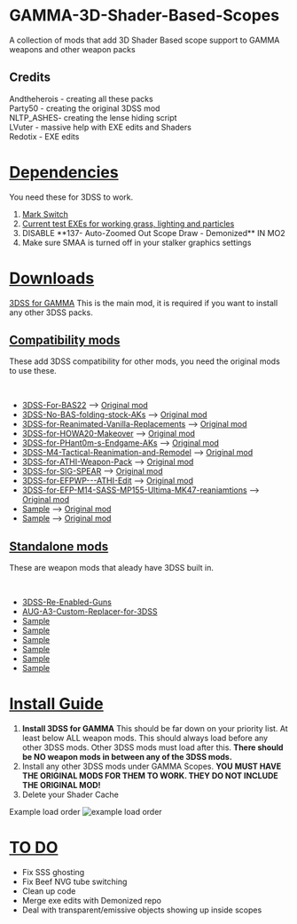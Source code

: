 # GAMMA-3D-Shader-Based-Scopes
A collection of mods that add 3D Shader Based scope support to GAMMA weapons and other weapon packs

<h2>Credits</h2>
Andtheherois - creating all these packs<br/>
Party50 - creating the original 3DSS mod<br/>
NLTP_ASHES- creating the lense hiding script<br/>
LVuter - massive help with EXE edits and Shaders<br/>
Redotix - EXE edits<br/>

<h1><u> Dependencies </u></h1>
You need these for 3DSS to work.
<ol>
  <li><a href="https://drive.google.com/file/d/19tHFE6SD6_5X1XCRTlLXL08MrbXfzWf3/view?usp=drive_link">Mark Switch</a></li>
  <li><a href="https://github.com/Redotix/xray-monolith/releases">Current test EXEs for working grass, lighting and particles</a></li>
  <li>DISABLE **137- Auto-Zoomed Out Scope Draw - Demonized** IN MO2</li>
  <li>Make sure SMAA is turned off in your stalker graphics settings</li>
</ol>

<h1><u> Downloads </u></h1>

  <a href="https://github.com/Redotix/3DSS-for-GAMMA/releases">3DSS for GAMMA</a>
  This is the main mod, it is required if you want to install any other 3DSS packs.

<h2><u>Compatibility mods</u></h2>
<p>These add 3DSS compatibility for other mods, you need the original mods to use these.</p><br />
<ul>
  <li><a href="https://github.com/andtheherois/3DSS-For-BAS22/releases">3DSS-For-BAS22</a> --> <a href="https://github.com/andtheherois/3DSS-For-BAS22/blob/main/README.md">Original mod</a></li>
  <li><a href="https://github.com/andtheherois/3DSS-No-BAS-folding-stock-AKs/releases">3DSS-No-BAS-folding-stock-AKs</a> --> <a href="https://github.com/andtheherois/3DSS-No-BAS-folding-stock-AKs/blob/main/README.md">Original mod</a></li>
  <li><a href="https://github.com/andtheherois/3DSS-for-Reanimated-Vanilla-Replacements/releases">3DSS-for-Reanimated-Vanilla-Replacements</a> --> <a href="https://github.com/andtheherois/3DSS-for-Reanimated-Vanilla-Replacements/blob/main/README.md">Original mod</a></li>
  <li><a href="https://github.com/andtheherois/3DSS-for-HOWA20-Makeover/releases">3DSS-for-HOWA20-Makeover</a> --> <a href="https://github.com/andtheherois/3DSS-for-HOWA20-Makeover/blob/main/README.md">Original mod</a></li>
  <li><a href="https://github.com/andtheherois/3DSS-for-Phant0m-s-Endgame-AKs/releases">3DSS-for-PHant0m-s-Endgame-AKs</a> --> <a href="https://github.com/andtheherois/3DSS-for-Phant0m-s-Endgame-AKs/blob/main/README.md">Original mod</a></li>
  <li><a href="https://github.com/andtheherois/3DSS-M4-Tactical-Reanimation-and-Remodel/releases">3DSS-M4-Tactical-Reanimation-and-Remodel</a> --> <a href="https://github.com/andtheherois/3DSS-M4-Tactical-Reanimation-and-Remodel/blob/main/README.md">Original mod</a></li>
  <li><a href="https://github.com/andtheherois/3DSS-for-ATHI-Weapon-Pack/releases">3DSS-for-ATHI-Weapon-Pack</a> --> <a href="https://github.com/andtheherois/3DSS-for-ATHI-Weapon-Pack/blob/main/README.md">Original mod</a></li>
  <li><a href="https://github.com/andtheherois/3DSS-for-SIG-SPEAR/releases">3DSS-for-SIG-SPEAR</a> --> <a href="https://github.com/andtheherois/3DSS-for-SIG-SPEAR/blob/main/README.md">Original mod</a></li>
  <li><a href="https://github.com/andtheherois/3DSS-for-EFPWP---ATHI-Edit/releases">3DSS-for-EFPWP---ATHI-Edit</a> --> <a href="https://github.com/andtheherois/3DSS-for-EFPWP---ATHI-Edit/blob/main/README.md">Original mod</a></li>
  <li><a href="https://github.com/andtheherois/3DSS-for-EFP-M14-SASS-MP155-Ultima-MK47-reaniamtions/releases">3DSS-for-EFP-M14-SASS-MP155-Ultima-MK47-reaniamtions</a> --> <a href="https://github.com/andtheherois/3DSS-for-EFP-M14-SASS-MP155-Ultima-MK47-reaniamtions/blob/main/README.md">Original mod</a></li>
  <li><a href="">Sample</a> --> <a href="">Original mod</a></li>
  <li><a href="">Sample</a> --> <a href="">Original mod</a></li>
</ul>

<h2><u>Standalone mods</u></h2>
<p></p>These are weapon mods that aleady have 3DSS built in.</p><br />
<ul>
  <li><a href="https://github.com/andtheherois/3DSS-Re-Enabled-Guns/releases">3DSS-Re-Enabled-Guns</a></li>
  <li><a href="https://github.com/andtheherois/AUG-A3-Custom-Replacer-for-3DSS/releases">AUG-A3-Custom-Replacer-for-3DSS</a></li>
  <li><a href="">Sample</a></li>
  <li><a href="">Sample</a></li>
  <li><a href="">Sample</a></li>
  <li><a href="">Sample</a></li>
  <li><a href="">Sample</a></li>
  <li><a href="">Sample</a></li>
</ul>

<h1><u> Install Guide </u></h1>

<ol>
  <li><b>Install 3DSS for GAMMA</b> This should be far down on your priority list. At least below ALL weapon mods. This should always load before any other 3DSS mods. Other 3DSS mods must load after this. <b>There should be NO weapon mods in between any of the 3DSS mods.</b></li>
  <li>Install any other 3DSS mods under GAMMA Scopes. <b>YOU MUST HAVE THE ORIGINAL MODS FOR THEM TO WORK. THEY DO NOT INCLUDE THE ORIGINAL MOD!</b></li>
  <li>Delete your Shader Cache</li>
</ol>

Example load order
<img src="https://media.discordapp.net/attachments/1219433143069708299/1246981623577051237/image.png?ex=66814d62&is=667ffbe2&hm=b9949931935d2835150d2e193d8fc41e395f81e85d3aa373c02d9dea4229c5b4&=&format=webp&quality=lossless" alt="example load order">

<h1><u> TO DO </u></h1>
<ul>
  <li> Fix SSS ghosting</li>
  <li> Fix Beef NVG tube switching</li>
  <li> Clean up code</li>
  <li> Merge exe edits with Demonized repo</li>
  <li> Deal with transparent/emissive objects showing up inside scopes</li>
</ul>
